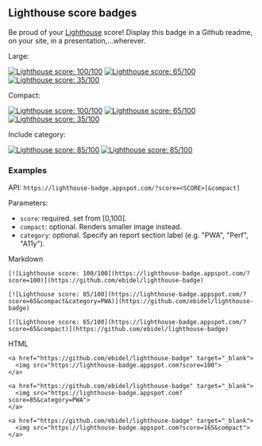 ## Lighthouse score badges

Be proud of your [Lighthouse](https://github.com/googlechrome/lighthouse) score! Display
this badge in a Github readme, on your site, in a presentation,...wherever.

Large:

[![Lighthouse score: 100/100](https://lighthouse-badge.appspot.com/?score=100)](https://github.com/ebidel/lighthouse-badge)
[![Lighthouse score: 65/100](https://lighthouse-badge.appspot.com/?score=65)](https://github.com/ebidel/lighthouse-badge)
[![Lighthouse score: 35/100](https://lighthouse-badge.appspot.com/?score=35)](https://github.com/ebidel/lighthouse-badge)


Compact:

[![Lighthouse score: 100/100](https://lighthouse-badge.appspot.com/?score=100&compact)](https://github.com/ebidel/lighthouse-badge)
[![Lighthouse score: 65/100](https://lighthouse-badge.appspot.com/?score=65&compact)](https://github.com/ebidel/lighthouse-badge)
[![Lighthouse score: 35/100](https://lighthouse-badge.appspot.com/?score=35&compact)](https://github.com/ebidel/lighthouse-badge)

Include category:

[![Lighthouse score: 85/100](https://lighthouse-badge.appspot.com/?score=85&category=Perf&cachebust)](https://github.com/ebidel/lighthouse-badge)
[![Lighthouse score: 85/100](https://lighthouse-badge.appspot.com/?score=85&category=Perf&compact&cachebust)](https://github.com/ebidel/lighthouse-badge)

### Examples

API: `https://lighthouse-badge.appspot.com/?score=<SCORE>[&compact]`

Parameters:

- `score`: required. set from [0,100].
- `compact`: optional. Renders smaller image instead.
- `category`: optional. Specify an report section label (e.g. "PWA", "Perf", "A11y").

Markdown

```
[![Lighthouse score: 100/100](https://lighthouse-badge.appspot.com/?score=100)](https://github.com/ebidel/lighthouse-badge)
```

```
[![Lighthouse score: 85/100](https://lighthouse-badge.appspot.com/?score=65&compact&category=PWA)](https://github.com/ebidel/lighthouse-badge)
```

```
[![Lighthouse score: 65/100](https://lighthouse-badge.appspot.com/?score=65&compact)](https://github.com/ebidel/lighthouse-badge)
```

HTML

```
<a href="https://github.com/ebidel/lighthouse-badge" target="_blank">
  <img src="https://lighthouse-badge.appspot.com?score=100">
</a>
```

```
<a href="https://github.com/ebidel/lighthouse-badge" target="_blank">
  <img src="https://lighthouse-badge.appspot.com?score=85&category=PWA">
</a>
```

```
<a href="https://github.com/ebidel/lighthouse-badge" target="_blank">
  <img src="https://lighthouse-badge.appspot.com?score=165&compact">
</a>
```
